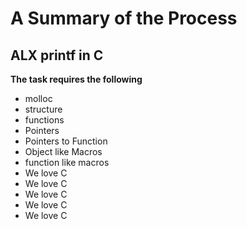 # A Summary of the Process
## ALX printf in C
**The task requires the following**
- molloc
- structure
- functions
- Pointers
- Pointers to Function
- Object like Macros
- function like macros
- We love C
- We love C
- We love C
- We love C
- We love C

